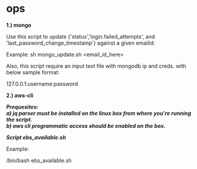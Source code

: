 # ops

**1.) mongo**


Use this script to update {'status','login.failed_attempts', and 'last_password_change_timestamp'} against a given emailid:

Example: 
sh mongo_update.sh <email_id_here>

Also, this script require an input text file with mongodb ip and creds. with below sample format: 

127.0.0.1:username:password


**2.) aws-cli**

***Prequesites:\
a) jq parser must be installed on the linux box from where you're running the script.\
b) aws cli programmatic access should be enabled on the box.***

***Script ebs_available.sh***

Example: 

/bin/bash ebs_available.sh






